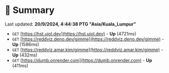 # 📖 Summary
Last updated: **20/9/2024, 4:44:38 PTG "Asia/Kuala_Lumpur"**

- `GET` [https://hst.ujol.dev](https://hst.ujol.dev) - **Up** (4721ms)
- `GET` [https://reddviz.deno.dev/gimme](https://reddviz.deno.dev/gimme) - **Up** (1586ms)
- `GET` [https://reddviz.amar.kim/gimme](https://reddviz.amar.kim/gimme) - **Up** (432ms)
- `GET` [https://dumb.onrender.com](https://dumb.onrender.com) - **Up** (411ms)
